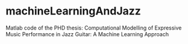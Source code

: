 # machineLearningAndJazz
Matlab code of the PHD thesis: Computational Modelling of Expressive Music Performance in Jazz Guitar: A Machine Learning Approach
